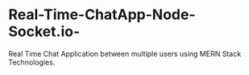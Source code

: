 # Real-Time-ChatApp-Node-Socket.io-
Real Time Chat Application between multiple users using MERN Stack Technologies.
